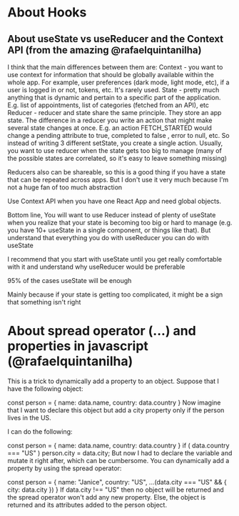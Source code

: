 # About Hooks

## About useState vs useReducer and the Context API (from the amazing @rafaelquintanilha)


I think that the main differences between them are:
Context - you want to use context for information that should be globally available within the whole app. For example, user preferences (dark mode, light mode, etc), if a user is logged in or not, tokens, etc. It's rarely used.
State - pretty much anything that is dynamic and pertain to a specific part of the application. E.g. list of appointments, list of categories (fetched from an API), etc
Reducer - reducer and state share the same principle. They store an app state. The difference in a reducer you write an action that might make several state changes at once. E.g. an action FETCH_STARTED would change a pending attribute to true,  completed to false , error to null, etc. So instead of writing 3 different setState, you create a single action. Usually, you want to use reducer when the state gets too big to manage (many of the possible states are correlated, so it's easy to leave something missing)

Reducers also can be shareable, so this is a good thing if you have a state that can be repeated across apps. But I don't use it very much because I'm not a huge fan of too much abstraction

Use Context API when you have one React App and need global objects.

Bottom line, 
You will want to use Reducer instead of plenty of useState when you realize that your state is becoming too big or hard to manage (e.g. you have 10+ useState in a single component, or things like that). But understand that everything you do with useReducer you can do with useState


I recommend that you start with useState until you get really comfortable with it and understand why useReducer would be preferable

95% of the cases useState will be enough

Mainly because if your state is getting too complicated, it might be a sign that something isn't right

# About spread operator (...) and properties in javascript (@rafaelquintanilha)

This is a trick to dynamically add a property to an object. Suppose that I have the following object:

const person = {
  name: data.name,
  country: data.country
}
Now imagine that I want to declare this object but add a city property only if the person lives in the US.

I can do the following:

const person = {
  name: data.name,
  country: data.country
}
if ( data.country === "US" ) person.city = data.city;
But now I had to declare the variable and mutate it right after, which can be cumbersome. You can dynamically add a property by using the spread operator:

const person = {
  name: "Janice",
  country: "US",
  ...(data.city === "US" && { city: data.city })
}
If data.city !== "US" then no object will be returned and the spread operator won't add any new property. Else, the object is returned and its attributes added to the person object.
